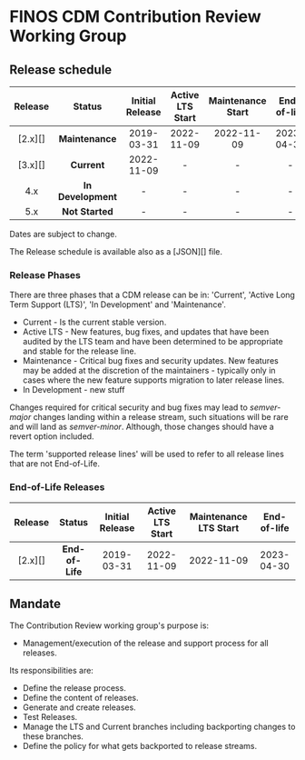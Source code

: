 # FINOS CDM Contribution Review Working Group

## Release schedule

| Release  | Status              | Initial Release | Active LTS Start | Maintenance Start | End-of-life               |
| :--:     | :---:               |  :---:          | :---:            | :---:             | :---:                     |
| [2.x][]  | **Maintenance**     |  2019-03-31     | 2022-11-09       | 2022-11-09        | 2023-04-30                |
| [3.x][]  | **Current**         |  2022-11-09     | -                | -                 | -                         |
| 4.x      | **In Development**  |  -              | -                | -                 | -                         |
| 5.x      | **Not Started**     |  -              | -                | -                 | -                         | 

Dates are subject to change.


The Release schedule is available also as a [JSON][] file.

### Release Phases

There are three phases that a CDM release can be in: 'Current', 'Active
Long Term Support (LTS)', 'In Development' and 'Maintenance'.

 * Current - Is the current stable version.
 * Active LTS - New features, bug fixes, and updates that have been audited by
 the LTS team and have been determined to be appropriate and stable for the
 release line.
 * Maintenance - Critical bug fixes and security updates. New features may be
 added at the discretion of the maintainers - typically only in cases where
 the new feature supports migration to later release lines.
 * In Development - new stuff

Changes required for critical security and bug fixes may lead to *semver-major*
changes landing within a release stream, such situations will be rare and will
land as *semver-minor*. Although, those changes should have a revert option included.

The term 'supported release lines' will be used to refer to all release lines
that are not End-of-Life.

### End-of-Life Releases

|  Release |      Status     |  Initial Release | Active LTS Start | Maintenance LTS Start | End-of-life |
|:--------:|:---------------:|:----------------:|:----------------:|:---------------------:|:-----------:|
| [2.x][]  | **End-of-Life** |   2019-03-31     | 2022-11-09       | 2022-11-09            | 2023-04-30  |

## Mandate

The Contribution Review working group's purpose is:

* Management/execution of the release and support process for all releases.

Its responsibilities are:

* Define the release process.
* Define the content of releases.
* Generate and create releases.
* Test Releases.
* Manage the LTS and Current branches including backporting changes to
  these branches.
* Define the policy for what gets backported to release streams.
